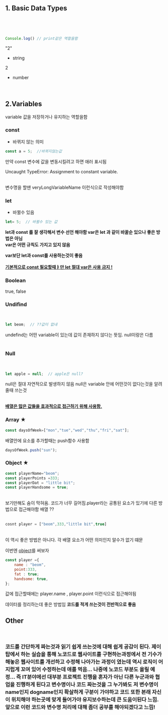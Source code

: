 ## 1. Basic Data Types
<br>
<code>
<style>
.div{
    background-color : pink;
}
</style>
</code>

```javascript
Console.log() // print같은 역할을함
```

 "2"
- string
  
 2
- number
<br><br><br>

 ## 2.Variables
variable
값을 저장하거나 유지하는 역할을함


### const 
- 바뀌지 않는 의미<br>

```javascript
const a = 5;  //바뀌지않는값
```

 

만약 const 변수에 값을  변동시킬려고 하면 애러 표시됨
<div>
Uncaught TypeError: Assignment to constant variable. 
</div>
<br>

변수명을 할땐 
veryLongVariableName 이런식으로 작성해야함

### let
- 바뀔수 있음<br>

```javascript
let= 5;  // 바뀔수 있는 값
```


<strong>
let과 const 를 잘 생각해서 변수 선언 해야함
var은 let 과 같이 바꿀순 있으나 좋은 방법은 아님 <br>var은 어떤 규칙도 가지고 있지  않음

var보단 let과 const를 사용하는것이 좋음
<br><br>
<u>
기본적으로 const 필요할때ㅑ만 let 절대 var은 사용 금지 !</u>
</strong>

 ### Boolean

 true, false<br>

 ### Undifind
 <br>

```javascript
let beom;  // ??값이 없내
```


undefind는 어떤 variable이 있는데 값이 존재하지 않다는 뜻임.
null이랑은 다름<br><br>

### Null
<br>

```javascript
let apple = null;  // apple은 null?
```

null은 절대 자연적으로 발생하지 않음
null은 variable 안에 어떤것이 없다는것을 알려줄때 쓰는것<br><br>

<strong><u>
배열은 많은 값들을 효과적으로 접근하기 위해 사용함.</u>
</strong>


### Array ★
```javascript
const daysOfWeek=["mon","tue","wed","thu","fri","sat"];
```

배열안에 요소를 추가할때는 push함수 사용함
```javascript
daysOfWeek.push("sun");
```

### Object ★


```javascript
const playerName="beom";
const playerPoints =333;
const playerDat = "little bit";
const playerHandsome = true;
```
<br>
보기만해도 숨이 막혀옴. 코드가 너무 길어짐.player라는 공통된 요소가 있기에 다른 방법으로 접근해야함 배열 ??
<br><br>

```javascript
cosnt player = ["beom",333,"little bit",true]
```
<br>
이 역시 좋은 방법은 아니다. 각 배열 요소가 어떤 의미인지 알수가 없기 떄문

이번엔 <u>object</u>를 써보자

```javascript
const player ={
    name : "beom",
    point:333,
    fat : true;
    handsome: true,
};
```

값에 접근할때에는
player.name , player.point 이런식으로 접근해야됨

데이터를 정리하는데 좋은 방법임
<strong>코드를 적게 쓰는것이 전반적으로 좋음</strong>

## Other
<br>

### 코드를 간단하게 짜는것과 읽기 쉽게 쓰는것에 대해 쉽게 공감이 된다. 제이탑에서 하는 실습을 통해 노코드로 웹사이트를 구현하는과정에서 전 기수가 해놓은 웹사이트를 개선하고 수정해 나아가는 과정이 였는데 역시 로직이 어지럽게 꼬여 있어 수정하는데 애를 먹음... 나중에 노코드 부분도 올릴 예정... 즉 IT분야에선 대부분 프로젝트 진행을 혼자가 아닌 다른 누군과와 협업을 진행하게 된다고 변수명이나 코드 짜는것을 그 누가봐도 저 변수명이 name인지 dogname인지 확살하게 구분이 가야하고 코드 또한 본래 자신이 위치해야 하는곳에 맞게 들어가야 유지보수하는데 큰 도움이된다 느낌. 앞으로 이런 코드와 변수명 처리에 대해 좀더 공부를 해야되겠다고 느낌!




